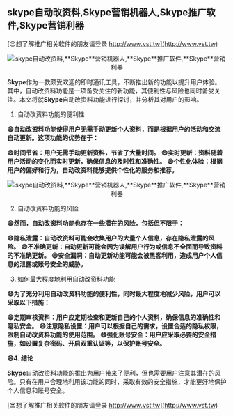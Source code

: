 ## **skype自动改资料,**Skype**营销机器人,**Skype**推广软件,**Skype**营销利器**

[😍想了解推广相关软件的朋友请登录 http://www.vst.tw](http://www.vst.tw)

 <center><img src="https://vst.tw/MP4/tuiguang/png/3.png" alt="skype自动改资料,**Skype**营销机器人,**Skype**推广软件,**Skype**营销利器"></center>

**Skype**作为一款颇受欢迎的即时通讯工具，不断推出新的功能以提升用户体验。其中，自动改资料功能是一项备受关注的新功能，其便利性与风险也同时备受关注。本文将就**Skype**自动改资料功能进行探讨，并分析其对用户的影响。

1. 自动改资料功能的便利性

**😄自动改资料功能使得用户无需手动更新个人资料，而是根据用户的活动和交流自动更新。这项功能的优势在于：**

**😄时间节省：用户无需手动更新资料，节省了大量时间。**
**😄实时更新：资料随着用户活动的变化而实时更新，确保信息的及时性和准确性。**
**😄个性化体验：根据用户的偏好和行为，自动改资料能够提供个性化的服务和推荐。**

 <center><img src="https://vst.tw/MP4/tuiguang/png/0.png" alt="skype自动改资料,**Skype**营销机器人,**Skype**推广软件,**Skype**营销利器"></center>

2. 自动改资料功能的风险

**😄然而，自动改资料功能也存在一些潜在的风险，包括但不限于：**

**😄隐私泄露：自动改资料可能会收集用户的大量个人信息，存在隐私泄露的风险。**
**😄不准确更新：自动更新可能会因为误解用户行为或信息不全面而导致资料的不准确更新。**
**😄安全漏洞：自动更新功能可能会被黑客利用，造成用户个人信息的泄露或账号安全的威胁。**

3. 如何最大程度地利用自动改资料功能

**😄为了充分利用自动改资料功能的便利性，同时最大程度地减少风险，用户可以采取以下措施：**

**😄定期审核资料：用户应定期检查和更新自己的个人资料，确保信息的准确性和隐私安全。**
**😄注意隐私设置：用户可以根据自己的需求，设置合适的隐私权限，限制自动改资料功能的使用范围。**
**😄强化账号安全：用户应采取必要的安全措施，如设置复杂密码、开启双重认证等，以保护账号安全。**

**😄4. 结论**

**Skype**自动改资料功能的推出为用户带来了便利，但也需要用户注意其潜在的风险。只有在用户合理地利用该功能的同时，采取有效的安全措施，才能更好地保护个人信息和账号安全。

[😍想了解推广相关软件的朋友请登录 http://www.vst.tw](http://www.vst.tw)



